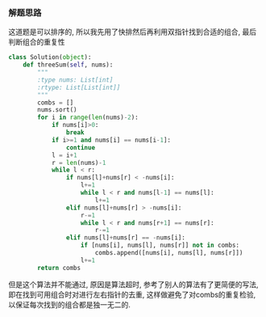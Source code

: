 ### 解题思路
这道题是可以排序的, 所以我先用了快排然后再利用双指针找到合适的组合, 最后判断组合的重复性

```python
class Solution(object):
    def threeSum(self, nums):
        """
        :type nums: List[int]
        :rtype: List[List[int]]
        """
        combs = []
        nums.sort()
        for i in range(len(nums)-2):
            if nums[i]>0:
                break
            if i>=1 and nums[i] == nums[i-1]:
                continue
            l = i+1
            r = len(nums)-1
            while l < r:
                if nums[l]+nums[r] < -nums[i]:
                    l+=1
                    while l < r and nums[l-1] == nums[l]:
                        l+=1
                elif nums[l]+nums[r] > -nums[i]:
                    r-=1
                    while l < r and nums[r+1] == nums[r]:
                        r-=1
                elif nums[l]+nums[r] == -nums[i]:
                    if [nums[i], nums[l], nums[r]] not in combs:
                        combs.append([nums[i], nums[l], nums[r]])
                    l+=1
        return combs
```
但是这个算法并不能通过, 原因是算法超时, 参考了别人的算法有了更简便的写法, 即在找到可用组合时对进行左右指针的去重, 这样做避免了对combs的重复检验, 以保证每次找到的组合都是独一无二的.
